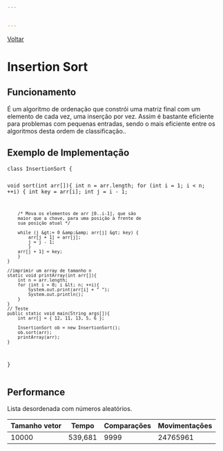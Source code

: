 ```yaml
---


---
```


<p><a href="../Readme.md">Voltar</a></p>
<h1>Insertion Sort
</h1><h2 id="funcionamento">Funcionamento</h2>
<p>É um algoritmo de ordenação que constrói uma matriz final com um elemento de cada vez, uma inserção por vez. Assim é bastante eficiente para problemas com pequenas entradas, sendo o mais eficiente entre os algoritmos desta ordem de classificação..</p>
<h2 id="exemplo-de-implementação">Exemplo de Implementação</h2>
<pre><code>class InsertionSort {

void sort(int arr[]){
		int n = arr.length;
			for (int i = 1; i &lt; n; ++i) {
			int key = arr[i];
			int j = i - 1;
	  
		/* Mova os elementos de arr [0..i-1], que são
		maior que a chave, para uma posição à frente de
		sua posição atual */
		
		while (j &gt;= 0 &amp;&amp; arr[j] &gt; key) {
			arr[j + 1] = arr[j];
			j = j - 1;
			}
		arr[j + 1] = key;
		}
	}
	  
	//imprimir um array de tamanho n
	static void printArray(int arr[]){
		int n = arr.length;
		for (int i = 0; i &lt; n; ++i){
			System.out.print(arr[i] + " ");
			System.out.println();
		} 
	}
	// Teste
	public static void main(String args[]){
		int arr[] = { 12, 11, 13, 5, 6 };
		  
		InsertionSort ob = new InsertionSort();
		ob.sort(arr);
		printArray(arr);
	}
}
</code></pre>
<h2 id="performance">Performance</h2>
<p>Lista desordenada com números aleatórios.</p>

<table>
<thead>
<tr>
<th>Tamanho vetor</th>
<th>Tempo</th>
<th>Comparações</th>
<th>Movimentações</th>
</tr>
</thead>
<tbody>
<tr>
<td>10000</td>
<td>539,681</td>
<td>9999</td>
<td>24765961</td>
</tr>
</tbody>
</table>
